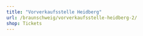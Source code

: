 ```yaml
---
title: "Vorverkaufsstelle Heidberg"
url: /braunschweig/vorverkaufsstelle-heidberg-2/
shop: Tickets
---
```

